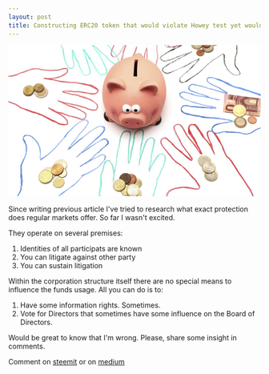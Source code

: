 ```yaml
---
layout: post
title: Constructing ERC20 token that would violate Howey test yet would protect investor more than regulator does. Part 2. "Regular" investor protection.
---
```


![Investor protection](https://github.com/akhavr/akhavr.github.io/raw/master/images/uk-fca-crowdfunding-alternative-lending-finance-investor-protection-policy-rule-regulation-1000x600.jpg)

Since writing previous article I've tried to research what exact protection does regular markets offer.  So far I wasn't excited.

They operate on several premises:

1. Identities of all participats are known
2. You can litigate against other party
3. You can sustain litigation

Within the corporation structure itself there are no special means to influence the funds usage.  All you can do is to:

1. Have some information rights.  Sometimes.
2. Vote for Directors that sometimes have some influence on the Board of Directors.

Would be great to know that I'm wrong.  Please, share some insight in comments.

Comment on [steemit](https://steemit.com/sec/@akhavr/constructing-erc20-token-that-would-violate-howey-test-yet-would-protect-investor-more-than-regulator-does-part-2-regular) or on [medium](https://medium.com/@akhavr/constructing-erc20-token-that-would-violate-howey-test-yet-would-protect-investor-more-than-daa47414a71d)
